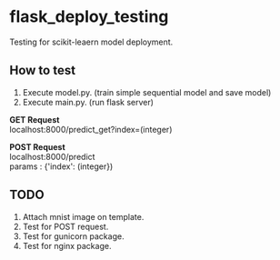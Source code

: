 # flask_deploy_testing
Testing for scikit-leaern model deployment.

## How to test
1. Execute model.py. (train simple sequential model and save model)
2. Execute main.py. (run flask server)  

**GET Request**  
localhost:8000/predict_get?index=(integer)  

**POST Request**  
localhost:8000/predict  
params : {'index': (integer})  

## TODO
1. Attach mnist image on template.
2. Test for POST request.
3. Test for gunicorn package.
4. Test for nginx package.